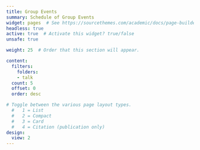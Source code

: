 ```yaml
---
title: Group Events
summary: Schedule of Group Events
widget: pages  # See https://sourcethemes.com/academic/docs/page-builder/
headless: true
active: true  # Activate this widget? true/false
unsafe: true

weight: 25  # Order that this section will appear.

content:
  filters:
    folders:
    - talk
  count: 5
  offset: 0
  order: desc

# Toggle between the various page layout types.
  #   1 = List
  #   2 = Compact
  #   3 = Card
  #   4 = Citation (publication only)
design:
  view: 2
---
```



